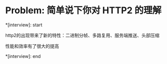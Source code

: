 # Problem: 简单说下你对 HTTP2 的理解

\*[interview]: start

http2的出现带来了新的特性：二进制分帧、多路复用、服务端推送、头部压缩

性能和效率有了很大的提高

\*[interview]: end

